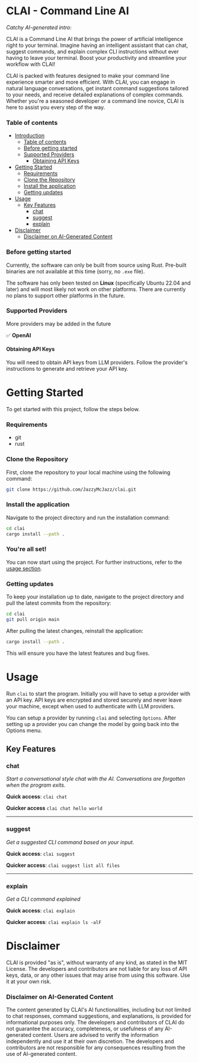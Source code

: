 # CLAI - Command Line AI

*Catchy AI-generated intro*:

CLAI is a Command Line AI that brings the power of artificial intelligence right to your terminal. Imagine having an intelligent assistant that can chat, suggest commands, and explain complex CLI instructions without ever having to leave your terminal. Boost your productivity and streamline your workflow with CLAI!

CLAI is packed with features designed to make your command line experience smarter and more efficient. With CLAI, you can engage in natural language conversations, get instant command suggestions tailored to your needs, and receive detailed explanations of complex commands. Whether you're a seasoned developer or a command line novice, CLAI is here to assist you every step of the way.

### Table of contents
- [Introduction](#clai---command-line-ai)
    - [Table of contents](#table-of-contents)
    - [Before getting started](#before-getting-started)
    - [Supported Providers](#supported-providers)
        - [Obtaining API Keys](#obtaining-api-keys)
- [Getting Started](#getting-started)
    - [Requirements](#requirements)
    - [Clone the Repository](#clone-the-repository)
    - [Install the application](#install-the-application)
    - [Getting updates](#getting-updates)
- [Usage](#usage)
    - [Key Features](#key-features)
        - [chat](#chat)
        - [suggest](#suggest)
        - [explain](#explain)
- [Disclaimer](#disclaimer)
    - [Disclaimer on AI-Generated Content](#disclaimer-on-ai-generated-content)

### Before getting started

Currently, the software can only be built from source using Rust. Pre-built binaries are not available at this time (sorry, no `.exe` file).

The software has only been tested on **Linux** (specifically Ubuntu 22.04 and later) and will most likely not work on other platforms. There are currently no plans to support other platforms in the future.

### Supported Providers

More providers may be added in the future

✅ **OpenAI**

#### Obtaining API Keys

You will need to obtain API keys from LLM providers. Follow the provider's instructions to generate and retrieve your API key.

# Getting Started

To get started with this project, follow the steps below.

### Requirements

- git
- rust

### Clone the Repository

First, clone the repository to your local machine using the following command:

```sh
git clone https://github.com/JazzyMcJazz/clai.git
```

### Install the application

Navigate to the project directory and run the installation command:

```sh
cd clai
cargo install --path .
```

### You're all set!

You can now start using the project. For further instructions, refer to the [usage section](#usage).

### Getting updates

To keep your installation up to date, navigate to the project directory and pull the latest commits from the repository:

```sh
cd clai
git pull origin main
```

After pulling the latest changes, reinstall the application:

```sh
cargo install --path .
```

This will ensure you have the latest features and bug fixes.

# Usage 

Run `clai` to start the program. Initially you will have to setup a provider with an API key. API keys are encrypted and stored securely and never leave your machine, except when used to authenticate with LLM providers.

You can setup a provider by running `clai` and selecting `Options`. After setting up a provider you can change the model by going back into the Options menu.

## Key Features

### **chat**

*Start a conversational style chat with the AI. Conversations are forgotten when the program exits.*

**Quick access**: `clai chat`

**Quicker access** `clai chat hello world` 

***

### **suggest**

*Get a suggested CLI command based on your input.*

**Quick access**: `clai suggest`

**Quicker access**: `clai suggest list all files`

***

### **explain**

*Get a CLI command explained*

**Quick access**: `clai explain`

**Quicker access**: `clai explain ls -alF`

# Disclaimer

CLAI is provided "as is", without warranty of any kind, as stated in the MIT License. The developers and contributors are not liable for any loss of API keys, data, or any other issues that may arise from using this software. Use it at your own risk.

### Disclaimer on AI-Generated Content

The content generated by CLAI's AI functionalities, including but not limited to chat responses, command suggestions, and explanations, is provided for informational purposes only. The developers and contributors of CLAI do not guarantee the accuracy, completeness, or usefulness of any AI-generated content. Users are advised to verify the information independently and use it at their own discretion. The developers and contributors are not responsible for any consequences resulting from the use of AI-generated content.